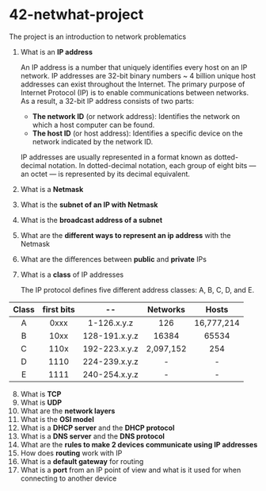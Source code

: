 # 42-netwhat-project

The project is an introduction to network problematics

1. What is an **IP address**

   An IP address is a number that uniquely identifies every host on an IP network. IP addresses are 32-bit binary numbers ~ 4 billion unique host addresses can exist throughout the Internet. The primary purpose of Internet Protocol (IP) is to enable communications between networks. As a result, a 32-bit IP address consists of two parts:
   * **The network ID** (or network address): Identifies the network on which a host computer can be found.
   * **The host ID** (or host address): Identifies a specific device on the network indicated by the network ID.

   IP addresses are usually represented in a format known as dotted-decimal notation. In dotted-decimal notation, each group of eight bits — an octet — is represented by its decimal equivalent.

2. What is a **Netmask**
3. What is the **subnet of an IP with Netmask**
4. What is the **broadcast address of a subnet**
5. What are the **different ways to represent an ip address** with the Netmask
6. What are the differences between **public** and **private** IPs
7. What is a **class** of IP addresses

   The IP protocol defines five different address classes: A, B, C, D, and E.

| Class         | first bits    | --            | Networks     | Hosts        |
|:-------------:|:-------------:|:-------------:|:------------:|:------------:|
| A             | 0xxx          | 1-126.x.y.z   | 126          | 16,777,214   |
| B             | 10xx          | 128-191.x.y.z | 16384        | 65534        |
| C             | 110x          | 192-223.x.y.z | 2,097,152    | 254          |
| D             | 1110          | 224-239.x.y.z | -            | -            |
| E             | 1111          | 240-254.x.y.z | -            | -            |

8. What is **TCP**
9. What is **UDP**
10. What are the **network layers**
11. What is the **OSI model**
12. What is a **DHCP server** and the **DHCP protocol**
13. What is a **DNS server** and the **DNS protocol**
14. What are the **rules to make 2 devices communicate using IP addresses**
15. How does **routing** work with IP
16. What is a **default gateway** for routing
17. What is a **port** from an IP point of view and what is it used for when connecting to another device
